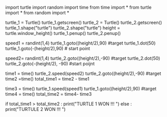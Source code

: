 import turtle
import random
import time
from time import *
from turtle import *
from random import *

turtle_1 = Turtle()
turtle_1.getscreen()
turtle_2 = Turtle()
turtle_2.getscreen()
turtle_1.shape("turtle")
turtle_2.shape("turtle")
height = turtle.window_height()
turtle_1.penup()
turtle_2.penup()

speed1 = randint(1,4)
turtle_1.goto((height/2),90) #target
turtle_1.dot(50)
turtle_1.goto(-(height/2),90) # start point


speed2= randint(1,4)
turtle_2.goto((height/2),-90) #target
turtle_2.dot(50)
turtle_2.goto(-(height/2), -90) #start poijnt

time1 = time()
turtle_2.speed(speed2)
turtle_2.goto((height/2),-90) #target
time2 =time()
total_time1 = time2 - time1

time3 = time()
turtle_1.speed(speed1)
turtle_1.goto((height/2),90) #target
time4 = time()
total_time2 = time4- time3

if total_time1 > total_time2 :
    print("TURTLE 1 WON !!! ")
else :
    print("TURTULE 2 WON !!! ")


